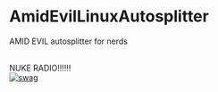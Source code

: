 # AmidEvilLinuxAutosplitter
AMID EVIL autosplitter for nerds <br><br>

NUKE RADIO!!!!!!<br>
[![swag](https://img.youtube.com/vi/jpCIL0RGAew/0.jpg)](https://youtu.be/jpCIL0RGAew)
